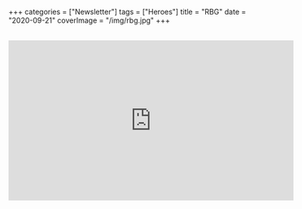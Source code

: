 +++
categories = ["Newsletter"]
tags = ["Heroes"]
title = "RBG"
date = "2020-09-21"
coverImage = "/img/rbg.jpg"
+++

<br>

<iframe width="560" height="315" src="https://www.youtube.com/embed/biIRlcQqmOc" frameborder="0" allow="accelerometer; autoplay; clipboard-write; encrypted-media; gyroscope; picture-in-picture" allowfullscreen></iframe>
